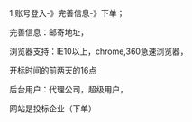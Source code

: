 1.账号登入-》完善信息-》下单；

完善信息：邮寄地址，

浏览器支持：IE10以上，chrome,360急速浏览器，

开标时间的前两天的16点

后台用户：代理公司，超级用户，

网站是投标企业（下单）
